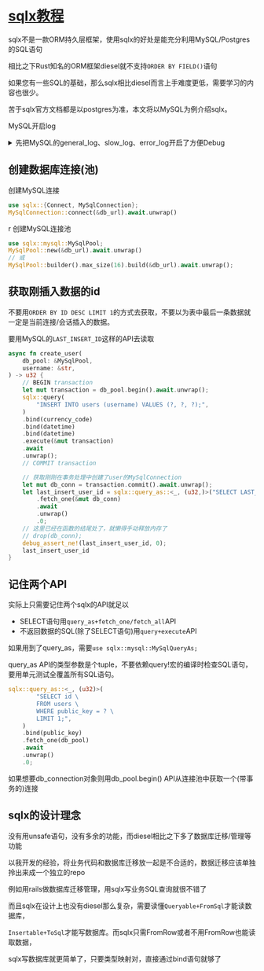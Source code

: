 # [sqlx教程](/2020/05/sqlx_tutorial.md)

sqlx不是一款ORM持久层框架，使用sqlx的好处是能充分利用MySQL/Postgres的SQL语句

相比之下Rust知名的ORM框架diesel就不支持`ORDER BY FIELD()`语句

如果您有一些SQL的基础，那么sqlx相比diesel而言上手难度更低，需要学习的内容也很少。

苦于sqlx官方文档都是以postgres为准，本文将以MySQL为例介绍sqlx。

<i class="fa fa-hashtag"></i>
MySQL开启log

<details>
    <summary>先把MySQL的general_log、slow_log、error_log开启了方便Debug</summary>
    <pre>mysql SHOW GLOBAL VARIABLES LIKE '%general%';
+------------------+--------------------------------+
| Variable_name    | Value                          |
+------------------+--------------------------------+
| general_log      | ON                             |
| general_log_file | /var/log/mysql_general_log.log |
+------------------+--------------------------------+
2 rows in set (0.07 sec)

mysql SHOW GLOBAL VARIABLES LIKE '%err%';
+---------------------+----------------------------------------+
| Variable_name       | Value                                  |
+---------------------+----------------------------------------+
| log_error           | /usr/local/mysql/data/mysqld.local.err |
| log_error_verbosity | 3                                      |
// ...

mysql SHOW GLOBAL VARIABLES LIKE '%slow%';
+---------------------------+-----------------------------+
| Variable_name             | Value                       |
+---------------------------+-----------------------------+
// ...
| slow_launch_time          | 2                           |
| slow_query_log            | ON                          |
| slow_query_log_file       | /var/log/mysql_slow_log.log |
+---------------------------+-----------------------------+
5 rows in set (0.00 sec)</pre>
</details>

## 创建数据库连接(池)

创建MySQL连接

```rust
use sqlx::{Connect, MySqlConnection};
MySqlConnection::connect(&db_url).await.unwrap()
```
r
创建MySQL连接池

```rust
use sqlx::mysql::MySqlPool;
MySqlPool::new(&db_url).await.unwrap()
// 或
MySqlPool::builder().max_size(16).build(&db_url).await.unwrap();
```

## 获取刚插入数据的id

不要用`ORDER BY ID DESC LIMIT 1`的方式去获取，不要以为表中最后一条数据就一定是当前连接/会话插入的数据。

要用MySQL的`LAST_INSERT_ID`这样的API去读取

```rust
async fn create_user(
    db_pool: &MySqlPool,
    username: &str,
) -> u32 {
    // BEGIN transaction
    let mut transaction = db_pool.begin().await.unwrap();
    sqlx::query(
        "INSERT INTO users (username) VALUES (?, ?, ?);",
    )
    .bind(currency_code)
    .bind(datetime)
    .bind(datetime)
    .execute(&mut transaction)
    .await
    .unwrap();
    // COMMIT transaction

    // 获取刚刚在事务处理中创建了user的MySqlConnection
    let mut db_conn = transaction.commit().await.unwrap();
    let last_insert_user_id = sqlx::query_as::<_, (u32,)>("SELECT LAST_INSERT_ID();")
        .fetch_one(&mut db_conn)
        .await
        .unwrap()
        .0;
    // 这里已经在函数的结尾处了，就懒得手动释放内存了
    // drop(db_conn);
    debug_assert_ne!(last_insert_user_id, 0);
    last_insert_user_id
}
```

## 记住两个API

实际上只需要记住两个sqlx的API就足以

- SELECT语句用`query_as+fetch_one/fetch_all`API
- 不返回数据的SQL(除了SELECT语句)用`query+execute`API

如果用到了query_as，需要`use sqlx::mysql::MySqlQueryAs;`

query_as API的类型参数是个tuple，不要依赖query!宏的编译时检查SQL语句，要用单元测试全覆盖所有SQL语句。

```rust
sqlx::query_as::<_, (u32)>(
        "SELECT id \
        FROM users \
        WHERE public_key = ? \
        LIMIT 1;",
    )
    .bind(public_key)
    .fetch_one(db_pool)
    .await
    .unwrap()
    .0;
```

如果想要db_connection对象则用db_pool.begin() API从连接池中获取一个(带事务的)连接

## sqlx的设计理念

没有用unsafe语句，没有多余的功能，而diesel相比之下多了数据库迁移/管理等功能

以我开发的经验，将业务代码和数据库迁移放一起是不合适的，数据迁移应该单独拎出来成一个独立的repo

例如用rails做数据库迁移管理，用sqlx写业务SQL查询就很不错了

而且sqlx在设计上也没有diesel那么复杂，需要读懂`Queryable+FromSql`才能读数据库，

`Insertable+ToSql`才能写数据库。而sqlx只需FromRow或者不用FromRow也能读取数据，

sqlx写数据库就更简单了，只要类型映射对，直接通过bind语句就够了
